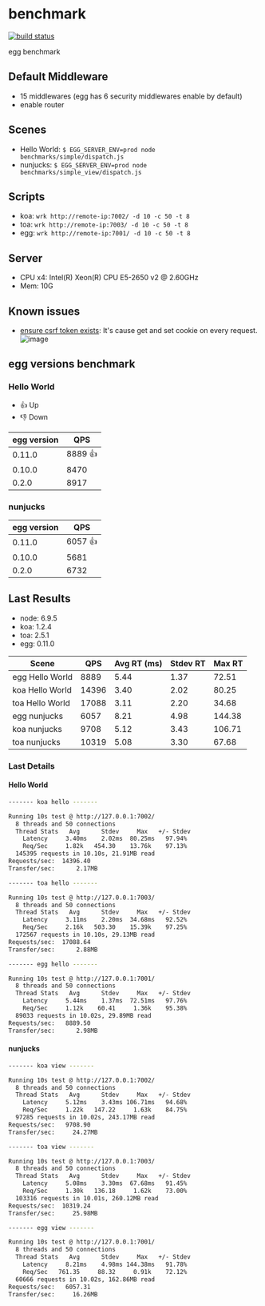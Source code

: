 # benchmark

[![build status][travis-image]][travis-url]

[travis-image]: https://img.shields.io/travis/eggjs/benchmark.svg?style=flat-square
[travis-url]: https://travis-ci.org/eggjs/benchmark

egg benchmark

## Default Middleware

- 15 middlewares (egg has 6 security middlewares enable by default)
- enable router

## Scenes

- Hello World: `$ EGG_SERVER_ENV=prod node benchmarks/simple/dispatch.js`
- nunjucks: `$ EGG_SERVER_ENV=prod node benchmarks/simple_view/dispatch.js`

## Scripts

- koa: `wrk http://remote-ip:7002/ -d 10 -c 50 -t 8`
- toa: `wrk http://remote-ip:7003/ -d 10 -c 50 -t 8`
- egg: `wrk http://remote-ip:7001/ -d 10 -c 50 -t 8`

## Server

- CPU x4: Intel(R) Xeon(R) CPU E5-2650 v2 @ 2.60GHz
- Mem: 10G

## Known issues

- [ensure csrf token exists](https://github.com/eggjs/egg-security/blob/master/app/extend/context.js#L75): It's cause get and set cookie on every request.
  ![image](https://cloud.githubusercontent.com/assets/156269/22675417/8fd55b44-ed20-11e6-8ac8-77a791e558dd.png)


## egg versions benchmark

### Hello World

- 👍 Up
- 👎 Down

egg version | QPS
--- | ---
0.11.0 | 8889 👍
0.10.0 | 8470
0.2.0 | 8917

### nunjucks

egg version | QPS
--- | ---
0.11.0 | 6057 👍
0.10.0 | 5681
0.2.0 | 6732

## Last Results

- node: 6.9.5
- koa: 1.2.4
- toa: 2.5.1
- egg: 0.11.0

Scene | QPS | Avg RT (ms) | Stdev RT | Max RT
---   | --- | ---         | ---      | ---
egg Hello World | 8889 | 5.44 | 1.37 | 72.51
koa Hello World | 14396 | 3.40 | 2.02 | 80.25
toa Hello World | 17088 | 3.11 | 2.20 | 34.68
egg nunjucks | 6057 | 8.21 | 4.98 | 144.38
koa nunjucks | 9708 | 5.12 | 3.43 | 106.71
toa nunjucks | 10319 | 5.08 | 3.30 | 67.68

### Last Details

#### Hello World

```bash
------- koa hello -------

Running 10s test @ http://127.0.0.1:7002/
  8 threads and 50 connections
  Thread Stats   Avg      Stdev     Max   +/- Stdev
    Latency     3.40ms    2.02ms  80.25ms   97.94%
    Req/Sec     1.82k   454.30    13.76k    97.13%
  145395 requests in 10.10s, 21.91MB read
Requests/sec:  14396.40
Transfer/sec:      2.17MB

------- toa hello -------

Running 10s test @ http://127.0.0.1:7003/
  8 threads and 50 connections
  Thread Stats   Avg      Stdev     Max   +/- Stdev
    Latency     3.11ms    2.20ms  34.68ms   92.52%
    Req/Sec     2.16k   503.30    15.39k    97.25%
  172567 requests in 10.10s, 29.13MB read
Requests/sec:  17088.64
Transfer/sec:      2.88MB

------- egg hello -------

Running 10s test @ http://127.0.0.1:7001/
  8 threads and 50 connections
  Thread Stats   Avg      Stdev     Max   +/- Stdev
    Latency     5.44ms    1.37ms  72.51ms   97.76%
    Req/Sec     1.12k    60.41     1.36k    95.38%
  89033 requests in 10.02s, 29.89MB read
Requests/sec:   8889.50
Transfer/sec:      2.98MB
```

#### nunjucks

```bash
------- koa view -------

Running 10s test @ http://127.0.0.1:7002/
  8 threads and 50 connections
  Thread Stats   Avg      Stdev     Max   +/- Stdev
    Latency     5.12ms    3.43ms 106.71ms   94.68%
    Req/Sec     1.22k   147.22     1.63k    84.75%
  97285 requests in 10.02s, 243.17MB read
Requests/sec:   9708.90
Transfer/sec:     24.27MB

------- toa view -------

Running 10s test @ http://127.0.0.1:7003/
  8 threads and 50 connections
  Thread Stats   Avg      Stdev     Max   +/- Stdev
    Latency     5.08ms    3.30ms  67.68ms   91.45%
    Req/Sec     1.30k   136.18     1.62k    73.00%
  103316 requests in 10.01s, 260.12MB read
Requests/sec:  10319.24
Transfer/sec:     25.98MB

------- egg view -------

Running 10s test @ http://127.0.0.1:7001/
  8 threads and 50 connections
  Thread Stats   Avg      Stdev     Max   +/- Stdev
    Latency     8.21ms    4.98ms 144.38ms   91.78%
    Req/Sec   761.35     88.32     0.91k    72.12%
  60666 requests in 10.02s, 162.86MB read
Requests/sec:   6057.31
Transfer/sec:     16.26MB
```
